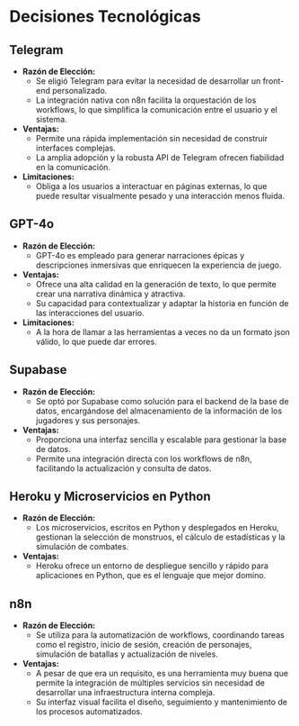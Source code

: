 # Decisiones Tecnológicas
## Telegram
- **Razón de Elección:**
  - Se eligió Telegram para evitar la necesidad de desarrollar un front-end personalizado.
  - La integración nativa con n8n facilita la orquestación de los workflows, lo que simplifica la comunicación entre el usuario y el sistema.
- **Ventajas:**
  - Permite una rápida implementación sin necesidad de construir interfaces complejas.
  - La amplia adopción y la robusta API de Telegram ofrecen fiabilidad en la comunicación.
- **Limitaciones:**
  - Obliga a los usuarios a interactuar en páginas externas, lo que puede resultar visualmente pesado y  una interacción menos fluida.

## GPT-4o
- **Razón de Elección:**
  - GPT-4o es empleado para generar narraciones épicas y descripciones inmersivas que enriquecen la experiencia de juego.
- **Ventajas:**
  - Ofrece una alta calidad en la generación de texto, lo que permite crear una narrativa dinámica y atractiva.
  - Su capacidad para contextualizar y adaptar la historia en función de las interacciones del usuario.
- **Limitaciones:**
  - A la hora de llamar a las herramientas a veces no da un formato json válido, lo que puede dar errores.

## Supabase
- **Razón de Elección:**
  - Se optó por Supabase como solución para el backend de la base de datos, encargándose del almacenamiento de la información de los jugadores y sus personajes.
- **Ventajas:**
  - Proporciona una interfaz sencilla y escalable para gestionar la base de datos.
  - Permite una integración directa con los workflows de n8n, facilitando la actualización y consulta de datos.


## Heroku y Microservicios en Python
- **Razón de Elección:**
  - Los microservicios, escritos en Python y desplegados en Heroku, gestionan la selección de monstruos, el cálculo de estadísticas y la simulación de combates.
- **Ventajas:**
  - Heroku ofrece un entorno de despliegue sencillo y rápido para aplicaciones en Python, que es el lenguaje que mejor domino.

## n8n
- **Razón de Elección:**
  - Se utiliza para la automatización de workflows, coordinando tareas como el registro, inicio de sesión, creación de personajes, simulación de batallas y actualización de niveles.
- **Ventajas:**
  - A pesar de que era un requisito, es una herramienta muy buena que permite la integración de múltiples servicios sin necesidad de desarrollar una infraestructura interna compleja.
  - Su interfaz visual facilita el diseño, seguimiento y mantenimiento de los procesos automatizados.